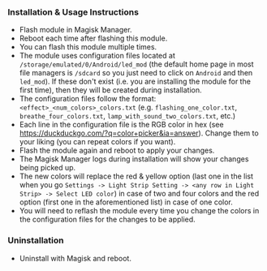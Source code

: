 ### Installation & Usage Instructions
- Flash module in Magisk Manager.
- Reboot each time after flashing this module.
- You can flash this module multiple times.
- The module uses configuration files located at `/storage/emulated/0/Android/led_mod` (the default home page in most file managers is `/sdcard` so you just need to click on `Android` and then `led_mod`). If these don't exist (i.e. you are installing the module for the first time), then they will be created during installation.
- The configuration files follow the format: `<effect>_<num_colors>_colors.txt` (e.g. `flashing_one_color.txt`, `breathe_four_colors.txt`, `lamp_with_sound_two_colors.txt`, etc.)
- Each line in the configuration file is the RGB color in hex (see https://duckduckgo.com/?q=color+picker&ia=answer). Change them to your liking (you can repeat colors if you want).
- Flash the module again and reboot to apply your changes.
- The Magisk Manager logs during installation will show your changes being picked up.
- The new colors will replace the red & yellow option (last one in the list when you go `Settings -> Light Strip Setting -> <any row in Light Strip> -> Select LED color`) in case of two and four colors and the red option (first one in the aforementioned list) in case of one color.
- You will need to reflash the module every time you change the colors in the configuration files for the changes to be applied.

### Uninstallation
- Uninstall with Magisk and reboot.
